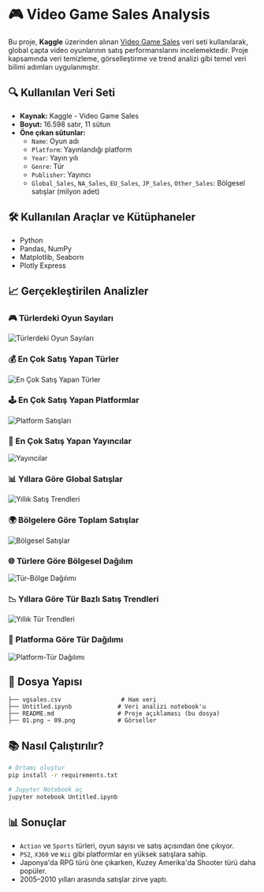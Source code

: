 # 🎮 Video Game Sales Analysis

Bu proje, **Kaggle** üzerinden alınan [Video Game Sales](https://www.kaggle.com/datasets/gregorut/videogamesales) veri seti kullanılarak, global çapta video oyunlarının satış performanslarını incelemektedir. Proje kapsamında veri temizleme, görselleştirme ve trend analizi gibi temel veri bilimi adımları uygulanmıştır.

## 🔍 Kullanılan Veri Seti
- **Kaynak:** Kaggle - Video Game Sales
- **Boyut:** 16.598 satır, 11 sütun
- **Öne çıkan sütunlar:**
  - `Name`: Oyun adı
  - `Platform`: Yayınlandığı platform
  - `Year`: Yayın yılı
  - `Genre`: Tür
  - `Publisher`: Yayıncı
  - `Global_Sales`, `NA_Sales`, `EU_Sales`, `JP_Sales`, `Other_Sales`: Bölgesel satışlar (milyon adet)

## 🛠️ Kullanılan Araçlar ve Kütüphaneler
- Python
- Pandas, NumPy
- Matplotlib, Seaborn
- Plotly Express

## 📈 Gerçekleştirilen Analizler

### 🎮 Türlerdeki Oyun Sayıları
![Türlerdeki Oyun Sayıları](01.png)

### 💰 En Çok Satış Yapan Türler
![En Çok Satış Yapan Türler](02.png)

### 🕹️ En Çok Satış Yapan Platformlar
![Platform Satışları](03.png)

### 🏢 En Çok Satış Yapan Yayıncılar
![Yayıncılar](04.png)

### 📊 Yıllara Göre Global Satışlar
![Yıllık Satış Trendleri](05.png)

### 🌍 Bölgelere Göre Toplam Satışlar
![Bölgesel Satışlar](06.png)

### 🌐 Türlere Göre Bölgesel Dağılım
![Tür-Bölge Dağılımı](07.png)

### 📉 Yıllara Göre Tür Bazlı Satış Trendleri
![Yıllık Tür Trendleri](08.png)

### 🧩 Platforma Göre Tür Dağılımı
![Platform-Tür Dağılımı](09.png)

## 📌 Dosya Yapısı
```
├── vgsales.csv                 # Ham veri
├── Untitled.ipynb             # Veri analizi notebook'u
├── README.md                  # Proje açıklaması (bu dosya)
├── 01.png ~ 09.png            # Görseller
```

## 📚 Nasıl Çalıştırılır?
```bash
# Ortamı oluştur
pip install -r requirements.txt

# Jupyter Notebook aç
jupyter notebook Untitled.ipynb
```

## 📊 Sonuçlar
- `Action` ve `Sports` türleri, oyun sayısı ve satış açısından öne çıkıyor.
- `PS2`, `X360` ve `Wii` gibi platformlar en yüksek satışlara sahip.
- Japonya'da RPG türü öne çıkarken, Kuzey Amerika'da Shooter türü daha popüler.
- 2005–2010 yılları arasında satışlar zirve yaptı.